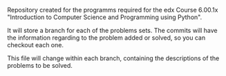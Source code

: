 Repository created for the programms required for the edx
Course 6.00.1x "Introduction to Computer Science and Programming
using Python".

It will store a branch for each of the problems sets. The commits
will have the information regarding to the problem added or solved,
so you can checkout each one.

This file will change within each branch, containing the descriptions
of the problems to be solved.